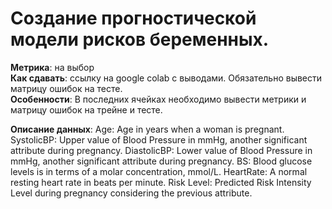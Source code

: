 # Cоздание прогностической модели рисков беременных.

**Метрика**: на выбор  
**Как сдавать**: ссылку на google colab с выводами. Обязательно вывести матрицу ошибок на тесте.  
**Особенности**: В последних ячейках необходимо вывести метрики и матрицу ошибок на трейне и тесте.

**Описание данных**:
Age: Age in years when a woman is pregnant.
SystolicBP: Upper value of Blood Pressure in mmHg, another significant attribute during pregnancy.
DiastolicBP: Lower value of Blood Pressure in mmHg, another significant attribute during pregnancy.
BS: Blood glucose levels is in terms of a molar concentration, mmol/L.
HeartRate: A normal resting heart rate in beats per minute.
Risk Level: Predicted Risk Intensity Level during pregnancy considering the previous attribute.